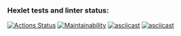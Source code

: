 ### Hexlet tests and linter status:
[![Actions Status](https://github.com/seregad544/frontend-project-lvl1/workflows/hexlet-check/badge.svg)](https://github.com/seregad544/frontend-project-lvl1/actions)
[![Maintainability](https://api.codeclimate.com/v1/badges/a99a88d28ad37a79dbf6/maintainability)](https://codeclimate.com/github/codeclimate/codeclimate/maintainability)
[![asciicast](https://asciinema.org/a/uPWfacnjiDXznd7rqHPdGr8Yv.svg)](https://asciinema.org/a/uPWfacnjiDXznd7rqHPdGr8Yv)
[![asciicast](https://asciinema.org/a/rDiF4FZJ4lfQSDSL3DmwCnOgX.svg)](https://asciinema.org/a/rDiF4FZJ4lfQSDSL3DmwCnOgX)